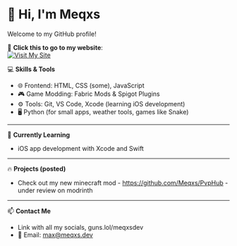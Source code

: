 # 👋 Hi, I'm Meqxs

Welcome to my GitHub profile!

🚀 **Click this to go to my website**:  
[![Visit My Site](https://img.shields.io/badge/visit-meqxs.devz%2F-green?style=for-the-badge)](https://meqxs.dev)

💻 **Skills & Tools**
- 🌐 Frontend: HTML, CSS (some), JavaScript
- 🎮 Game Modding: Fabric Mods & Spigot Plugins
- ⚙️ Tools: Git, VS Code, Xcode (learning iOS development)
- 🖥️ Python (for small apps, weather tools, games like Snake)

---

🧠 **Currently Learning**
- iOS app development with Xcode and Swift

---

🔥 **Projects (posted)**
- Check out my new minecraft mod - https://github.com/Meqxs/PvpHub - under review on modrinth
---

📫 **Contact Me**
- Link with all my socials, guns.lol/meqxsdev
- 📧 Email: max@meqxs.dev


